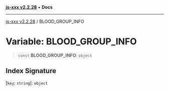 [**js-xxx v2.2.28**](../README.md) • **Docs**

***

[js-xxx v2.2.28](../README.md) / BLOOD\_GROUP\_INFO

# Variable: BLOOD\_GROUP\_INFO

> `const` **BLOOD\_GROUP\_INFO**: `object`

## Index Signature

 \[`key`: `string`\]: `object`
